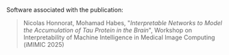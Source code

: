Software associated with the publication:
> Nicolas Honnorat, Mohamad Habes, "*Interpretable Networks to Model the Accumulation of Tau Protein in the Brain*", Workshop on Interpretability of Machine Intelligence in Medical Image Computing (iMIMIC 2025)

